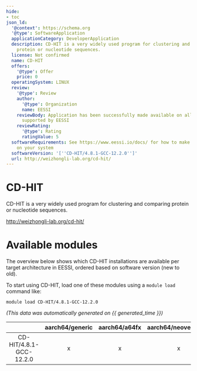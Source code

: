 ```yaml
---
hide:
- toc
json_ld:
  '@context': https://schema.org
  '@type': SoftwareApplication
  applicationCategory: DeveloperApplication
  description: CD-HIT is a very widely used program for clustering and  comparing
    protein or nucleotide sequences.
  license: Not confirmed
  name: CD-HIT
  offers:
    '@type': Offer
    price: 0
  operatingSystem: LINUX
  review:
    '@type': Review
    author:
      '@type': Organization
      name: EESSI
    reviewBody: Application has been successfully made available on all architectures
      supported by EESSI
    reviewRating:
      '@type': Rating
      ratingValue: 5
  softwareRequirements: See https://www.eessi.io/docs/ for how to make EESSI available
    on your system
  softwareVersion: '[''CD-HIT/4.8.1-GCC-12.2.0'']'
  url: http://weizhongli-lab.org/cd-hit/
---
```


CD-HIT
======


CD-HIT is a very widely used program for clustering and  comparing protein or nucleotide sequences.

http://weizhongli-lab.org/cd-hit/
# Available modules


The overview below shows which CD-HIT installations are available per target architecture in EESSI, ordered based on software version (new to old).

To start using CD-HIT, load one of these modules using a `module load` command like:

```shell
module load CD-HIT/4.8.1-GCC-12.2.0
```

*(This data was automatically generated on {{ generated_time }})*

| |aarch64/generic|aarch64/a64fx|aarch64/neoverse_n1|aarch64/neoverse_v1|aarch64/nvidia/grace|x86_64/generic|x86_64/amd/zen2|x86_64/amd/zen3|x86_64/amd/zen4|x86_64/intel/cascadelake|x86_64/intel/haswell|x86_64/intel/icelake|x86_64/intel/sapphirerapids|x86_64/intel/skylake_avx512|
| :---: | :---: | :---: | :---: | :---: | :---: | :---: | :---: | :---: | :---: | :---: | :---: | :---: | :---: | :---: |
|CD-HIT/4.8.1-GCC-12.2.0|x|x|x|x|x|x|x|x|x|x|x|x|x|x|
